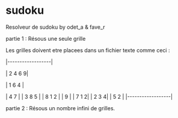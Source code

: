 sudoku
======

Resolveur de sudoku by odet_a & fave_r

partie 1 : Résous une seule grille

Les grilles doivent etre placees dans un fichier texte comme ceci :

|------------------|

| 2         4   6 9|

| 1         6   4  |

|   4         7    |
|         3   8 5  |
| 8 1     2        |
| 9                |
|     7 1         2|
|           2 3   4|
| 5   2            |
|------------------|

partie 2 : Résous un nombre infini de grilles.
